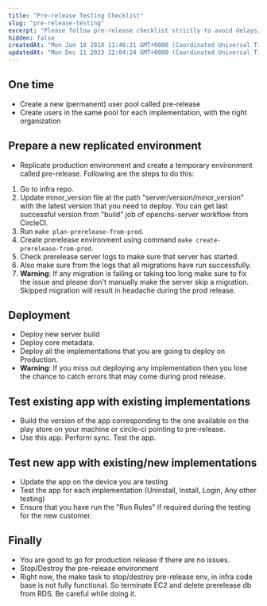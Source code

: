 ```yaml
---
title: "Pre-release Testing Checklist"
slug: "pre-release-testing"
excerpt: "Please follow pre-release checklist strictly to avoid delays/headaches in prod release."
hidden: false
createdAt: "Mon Jun 18 2018 11:48:21 GMT+0000 (Coordinated Universal Time)"
updatedAt: "Mon Dec 11 2023 12:04:24 GMT+0000 (Coordinated Universal Time)"
---
```

## One time

- Create a new (permanent) user pool called pre-release
- Create users in the same pool for each implementation, with the right organization

## Prepare a new replicated environment

- Replicate production environment and create a temporary environment called pre-release. Following are the steps to do this:

1. Go to infra repo.
2. Update minor\_version file at the path "server/version/minor_version" with the latest version that you need to deploy. You can get last successful version from "build" job of openchs-server workflow from CircleCI.
3. Run `make plan-prerelease-from-prod`.
4. Create prerelease environment using command `make create-prerelease-from-prod`.
5. Check prerelease server logs to make sure that server has started. 
6. Also make sure from the logs that all migrations have run successfully. 
7. **Warning**: If any migration is failing or taking too long make sure to fix the issue and please don't manually make the server skip a migration. Skipped migration will result in headache during the prod release. 

## Deployment

- Deploy new server build
- Deploy core metadata.
- Deploy all the implementations that you are going to deploy on Production. 
- **Warning**: If you miss out deploying any implementation then you lose the chance to catch errors that may come during prod release.

## Test existing app with existing implementations

- Build the version of the app corresponding to the one available on the play store on your machine or circle-ci pointing to pre-release.
- Use this app. Perform sync. Test the app.

## Test new app with existing/new implementations

- Update the app on the device you are testing
- Test the app for each implementation (Uninstall, Install, Login, Any other testing)
- Ensure that you have run the "Run Rules" if required during the testing for the new customer. 

## Finally

- You are good to go for production release if there are no issues.
- Stop/Destroy the pre-release environment
- Right now, the make task to stop/destroy pre-release env, in infra code base is not fully functional. So terminate EC2 and delete prerelease db from RDS. Be careful while doing it.
